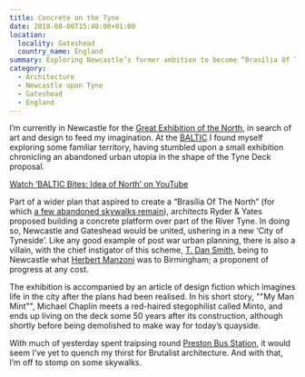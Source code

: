 ```yaml
---
title: Concrete on the Tyne
date: 2018-08-06T15:40:00+01:00
location:
  locality: Gateshead
  country_name: England
summary: Exploring Newcastle’s former ambition to become “Brasília Of The North”.
category:
  - Architecture
  - Newcastle upon Tyne
  - Gateshead
  - England
---
```

I’m currently in Newcastle for the [Great Exhibition of the North][1], in search of art and design to feed my imagination. At the [BALTIC][2] I found myself exploring some familiar territory, having stumbled upon a small exhibition chronicling an abandoned urban utopia in the shape of the Tyne Deck proposal.

[Watch ‘BALTIC Bites: Idea of North’ on YouTube](https://www.youtube.com/watch?v=lCUeJwEKUF4 'The Tyne Deck proposal, part of the Idea of North exhibit at the BALTIC, Gateshead.')

Part of a wider plan that aspired to create a “Brasília Of The North” (for which [a few abandoned skywalks remain][3]), architects Ryder & Yates proposed building a concrete platform over part of the River Tyne. In doing so, Newcastle and Gateshead would be united, ushering in a new ‘City of Tyneside’. Like any good example of post war urban planning, there is also a villain, with the chief instigator of this scheme, [T. Dan Smith][4], being to Newcastle what [Herbert Manzoni][5] was to Birmingham; a proponent of progress at any cost.

The exhibition is accompanied by an article of design fiction which imagines life in the city after the plans had been realised. In his short story, ""My Man Mint"", Michael Chaplin meets a red-haired stegophilist called Minto, and ends up living on the deck some 50 years after its construction, although shortly before being demolished to make way for today’s quayside.

With much of yesterday spent traipsing round [Preston Bus Station][6], it would seem I’ve yet to quench my thirst for Brutalist architecture. And with that, I’m off to stomp on some skywalks.

[1]: https://getnorth2018.com
[2]: http://baltic.art
[3]: https://metalanddust.org/2016/07/03/newcastles-skywalks/
[4]: https://en.wikipedia.org/wiki/T._Dan_Smith
[5]: https://en.wikipedia.org/wiki/Herbert_Manzoni
[6]: https://www.theguardian.com/artanddesign/2018/jun/09/preston-bus-station-renovation-ove-arup-glorious-reprieve-john-puttick
